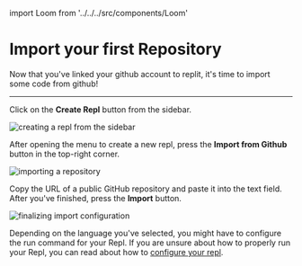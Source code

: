 import Loom from '../../../src/components/Loom'

# Import your first Repository

Now that you've linked your github account to replit, it's time to import some code from github!

<Loom id="16ab07218e984f408e61778e369a325a"/>

---

Click on the **Create Repl** button from the sidebar.

![creating a repl from the sidebar](https://docimg.replit.com/gh/images/sidebar.png)

After opening the menu to create a new repl, press the **Import from Github** button in the top-right corner.

![importing a repository](https://docimg.replit.com/gh/images/import-repo-button.png)

Copy the URL of a public GitHub repository and paste it into the text field. After you've finished, press the **Import** button.

![finalizing import configuration](https://docimg.replit.com/gh/images/import-final.png)

Depending on the language you've selected, you might have to configure the run command for your Repl. If you are unsure about how to properly run your Repl, you can read about how to [configure your repl](/programming-ide/configuring-repl).
